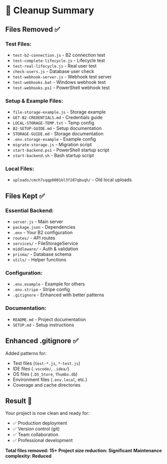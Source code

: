 # 🧹 Cleanup Summary

## Files Removed ✅

### Test Files:
- `test-b2-connection.js` - B2 connection test
- `test-complete-lifecycle.js` - Lifecycle test  
- `test-real-lifecycle.js` - Real user test
- `check-users.js` - Database user check
- `test-webhook-server.js` - Webhook test server
- `test-webhooks.bat` - Windows webhook test
- `test-webhooks.ps1` - PowerShell webhook test

### Setup & Example Files:
- `file-storage-example.js` - Storage example
- `GET-B2-CREDENTIALS.md` - Credentials guide
- `LOCAL-STORAGE-TEMP.txt` - Temp config
- `B2-SETUP-GUIDE.md` - Setup documentation
- `STORAGE-GUIDE.md` - Storage documentation
- `.env.storage-example` - Example config
- `migrate-storage.js` - Migration script
- `start-backend.ps1` - PowerShell startup script
- `start-backend.sh` - Bash startup script

### Local Files:
- `uploads/cmch7sqqp0001bl3f287qbuqh/` - Old local uploads

## Files Kept ✅

### Essential Backend:
- `server.js` - Main server
- `package.json` - Dependencies
- `.env` - Your B2 configuration
- `routes/` - API routes
- `services/` - FileStorageService
- `middleware/` - Auth & validation
- `prisma/` - Database schema
- `utils/` - Helper functions

### Configuration:
- `.env.example` - Example for others
- `.env.stripe` - Stripe config
- `.gitignore` - Enhanced with better patterns

### Documentation:
- `README.md` - Project documentation
- `SETUP.md` - Setup instructions

## Enhanced .gitignore ✅

Added patterns for:
- Test files (`test-*.js`, `*-test.js`)
- IDE files (`.vscode/`, `.idea/`)
- OS files (`.DS_Store`, `Thumbs.db`)
- Environment files (`.env.local`, etc.)
- Coverage and cache directories

## Result 🎉

Your project is now clean and ready for:
- ✅ Production deployment
- ✅ Version control (git)
- ✅ Team collaboration
- ✅ Professional development

**Total files removed: 15+**
**Project size reduction: Significant**
**Maintenance complexity: Reduced**
